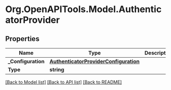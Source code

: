 # Org.OpenAPITools.Model.AuthenticatorProvider

## Properties

Name | Type | Description | Notes
------------ | ------------- | ------------- | -------------
**_Configuration** | [**AuthenticatorProviderConfiguration**](AuthenticatorProviderConfiguration.md) |  | [optional] 
**Type** | **string** |  | [optional] 

[[Back to Model list]](../README.md#documentation-for-models) [[Back to API list]](../README.md#documentation-for-api-endpoints) [[Back to README]](../README.md)

